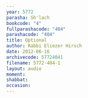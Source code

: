 ```yaml
---
year: 5772
parasha: Sh'lach
bookcode: "4"
fullparashacode: "404"
parashacode: "404"
title: Optional
author: Rabbi Eliezer Hirsch
date: 2012-06-16
archivecode: 57724041
filename: 5772-404-1
layout: audio
moment: 
shabbat: 
occasion: 
---
```

